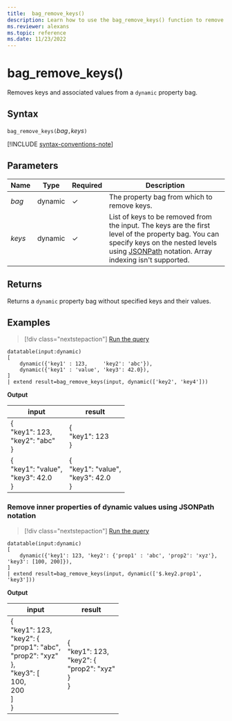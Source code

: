 ```yaml
---
title:  bag_remove_keys()
description: Learn how to use the bag_remove_keys() function to remove keys and associated values from property bags. 
ms.reviewer: alexans
ms.topic: reference
ms.date: 11/23/2022
---
```

# bag_remove_keys()

Removes keys and associated values from a `dynamic` property bag.

## Syntax

`bag_remove_keys(`*bag*`,`*keys*`)`

[!INCLUDE [syntax-conventions-note](../../includes/syntax-conventions-note.md)]

## Parameters

| Name | Type | Required | Description |
| -- | -- | -- | -- |
| *bag* | dynamic | &check; | The property bag from which to remove keys. |
| *keys* | dynamic | &check; | List of keys to be removed from the input. The keys are the first level of the property bag. You can specify keys on the nested levels using [JSONPath](jsonpath.md) notation. Array indexing isn't supported. |

## Returns

Returns a `dynamic` property bag without specified keys and their values.

## Examples

> [!div class="nextstepaction"]
> <a href="https://dataexplorer.azure.com/clusters/help/databases/Samples?query=H4sIAAAAAAAAA0tJLAHCpJxUjcy8gtISq5TKvMTczGRNrmguBSCAcjWq1bNTKw3VFawUDI2MdUAyCiARI3UrBfXEpGT1Wk0dHOrVyxJzSlPVdcDqjYHqTYz0DEDKY7lqFFIrSlLzUhSKUotLc0pskxLT44tSc/PLUuOBaoshLtKBmxkNsRFikol6rKYmAD1YmXe9AAAA" target="_blank">Run the query</a>

```kusto
datatable(input:dynamic)
[
    dynamic({'key1' : 123,     'key2': 'abc'}),
    dynamic({'key1' : 'value', 'key3': 42.0}),
]
| extend result=bag_remove_keys(input, dynamic(['key2', 'key4']))
```

**Output**

|input|result|
|---|---|
|{<br>  "key1": 123,<br>  "key2": "abc"<br>}|{<br>  "key1": 123<br>}|
|{<br>  "key1": "value",<br>  "key3": 42.0<br>}|{<br>  "key1": "value",<br>  "key3": 42.0<br>}|

### Remove inner properties of dynamic values using JSONPath notation

> [!div class="nextstepaction"]
> <a href="https://dataexplorer.azure.com/clusters/help/databases/Samples?query=H4sIAAAAAAAAAz2O3QqDMAyF7/sUuRjEQpFW74Q9iRSpNgyZf2gVnfPd19JtydWXk5wTa5zvuqOkHabVFfYYTN82nJUMfH0xOfFJh8ICVJYLCJB5OHGax0khFICmbtArYRAk3I8XXnE191wqKQVkUuqLC6bZG2h3NFiYaVk7d6/No5qpHzeq/MUSvxH//BJvaQhNY+DPV3P+AU1I1W7BAAAA" target="_blank">Run the query</a>

```kusto
datatable(input:dynamic)
[
    dynamic({'key1': 123, 'key2': {'prop1' : 'abc', 'prop2': 'xyz'}, 'key3': [100, 200]}),
]
| extend result=bag_remove_keys(input, dynamic(['$.key2.prop1', 'key3']))
```

**Output**

|input|result|
|---|---|
|{<br>  "key1": 123,<br>  "key2": {<br>    "prop1": "abc",<br>    "prop2": "xyz"<br>  },<br>  "key3": [<br>    100,<br>    200<br>  ]<br>}|{<br>  "key1": 123,<br>  "key2": {<br>    "prop2": "xyz"<br>  }<br>}|
